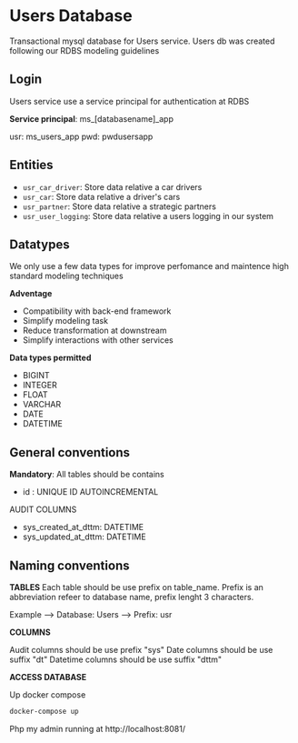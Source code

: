 # Users Database 

Transactional mysql database for Users service.
Users db was created following our RDBS modeling guidelines 

## Login 

Users service use a service principal for authentication at RDBS 

**Service principal**: ms_[databasename]_app

usr: ms_users_app
pwd: pwdusersapp

## Entities 

- `usr_car_driver`: Store data relative a car drivers 
- `usr_car`: Store data relative a driver's cars
- `usr_partner`: Store data relative a strategic partners
- `usr_user_logging`: Store data relative a users logging in our system


## Datatypes 
We only use a few data types for improve perfomance and maintence high standard modeling techniques 

**Adventage**
- Compatibility with back-end framework 
- Simplify modeling task 
- Reduce transformation at downstream 
- Simplify interactions with other services

**Data types permitted**

- BIGINT
- INTEGER
- FLOAT
- VARCHAR
- DATE
- DATETIME

## General conventions

**Mandatory**: All tables should be contains 


- id : UNIQUE ID AUTOINCREMENTAL 


AUDIT COLUMNS 

- sys_created_at_dttm: DATETIME 
- sys_updated_at_dttm: DATETIME

## Naming conventions

**TABLES** 
Each table should be use prefix on table_name. Prefix is an abbreviation refeer to database name, prefix lenght 3 characters.

Example --> Database: Users --> Prefix: usr

**COLUMNS**

Audit columns should be use prefix "sys"
Date columns should be use suffix "dt"
Datetime columns should be use suffix "dttm"


**ACCESS DATABASE** 

Up docker compose 

```sh
docker-compose up
```

Php my admin running at  http://localhost:8081/
